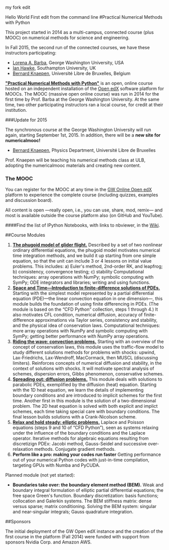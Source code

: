 my fork edit

Hello World
First edit from the command line
#Practical Numerical Methods with Python

This project started in 2014 as a multi-campus, connected course (plus MOOC) on numerical methods for science and engineering. 

In Fall 2015, the second run of the connected courses, we have these instructors participating:
- [Lorena A. Barba](http://lorenabarba.com), George Washington University, USA
- [Ian Hawke](http://www.southampton.ac.uk/maths/about/staff/ih3.page), Southampton University, UK
- [Bernard Knaepen](http://depphys.ulb.ac.be/bknaepen/), Université Libre de Bruxelles, Belgium


[**"Practical Numerical Methods with Python"**](http://openedx.seas.gwu.edu/courses/GW/MAE6286/2014_fall/about) is an open, online course hosted on an independent installation of the [Open edX](http://code.edx.org) software platform for MOOCs.
The MOOC (massive open online course) was run in 2014 for the first time by Prof. Barba at the George Washington University. At the same time, two other participating instructors ran a local course, for credit at their institution. 

###Update for 2015

The synchronous course at the George Washington University will run again, starting September 1st, 2015. In addition, there will be a **new site for numericalmooc!**

- [Bernard Knaepen](http://depphys.ulb.ac.be/bknaepen/), Physics Department, Université Libre de Bruxelles
 
Prof. Knaepen will be teaching his numerical methods class at ULB, adopting the numericalmooc materials and creating new content.

### The MOOC

You can register for the MOOC at any time in the [GW Online Open edX](http://openedx.seas.gwu.edu/) platform to experience the complete course (including quizzes, examples and discussion board). 

All content is open —really open, i.e., you can use, share, mod, remix— and most is available outside the course platform also (on GitHub and YouTube).

####Find the list of IPython Notebooks, with links to nbviewer, in the [Wiki](https://github.com/numerical-mooc/numerical-mooc/wiki).

##Course Modules

1. [**The phugoid model of glider flight.**](https://github.com/numerical-mooc/numerical-mooc/tree/master/lessons/01_phugoid)
Described by a set of two nonlinear ordinary differential equations, the phugoid model motivates numerical time integration methods, and we build it up starting from one simple equation, so that the unit can include 3 or 4 lessons  on initial value problems. This includes: a) Euler's method, 2nd-order RK, and leapfrog; b) consistency, convergence testing; c) stability
Computational techniques: array operations with NumPy; symbolic computing with SymPy; ODE integrators and libraries; writing and using functions.
2. [**Space and Time—Introduction to finite-difference solutions of PDEs.**](https://github.com/numerical-mooc/numerical-mooc/tree/master/lessons/02_spacetime)
Starting with the simplest model represented by a partial differential equation (PDE)—the linear convection equation in one dimension—, this module builds the foundation of using finite differencing in PDEs. (The module is based on the “CFD Python” collection, steps 1 through 4.)  It also motivates CFL condition, numerical diffusion, accuracy of finite-difference approximations via Taylor series, consistency and stability, and the physical idea of conservation laws.
Computational techniques: more array operations with NumPy and symbolic computing with SymPy; getting better performance with NumPy array operations.
3. [**Riding the wave: convection problems.**](https://github.com/numerical-mooc/numerical-mooc/tree/master/lessons/03_wave)
Starting with an overview of the concept of conservation laws, this module uses the traffic-flow model to study different solutions methods for problems with shocks: upwind, Lax-Friedrichs, Lax-Wendroff, MacCormack, then MUSCL (discussing limiters). Reinforces concepts of numerical diffusion and stability, in the context of solutions with shocks.  It will motivate spectral analysis of schemes, dispersion errors, Gibbs phenomenon, conservative schemes.
4. [**Spreading out: diffusion problems.**](https://github.com/numerical-mooc/numerical-mooc/tree/master/lessons/04_spreadout)
This module deals with solutions to parabolic PDEs, exemplified by the diffusion (heat) equation. Starting with the 1D heat equation, we learn the details of implementing boundary conditions and are introduced to implicit schemes for the first time. Another first in this module is the solution of a two-dimensional problem. The 2D heat equation is solved with both explicit and implict schemes, each time taking special care with boundary conditions. The final lesson builds solutions with a Crank-Nicolson scheme. 
5. [**Relax and hold steady: elliptic problems.**](https://github.com/numerical-mooc/numerical-mooc/tree/master/lessons/05_relax)
Laplace and Poisson equations (steps 9 and 10 of “CFD Python”), seen as systems relaxing under the influence of the boundary conditions and the Laplace operator. Iterative methods for algebraic equations resulting from discretizign PDEx: Jacobi method, Gauss-Seidel and successive over-relaxation methods. Conjugate gradient methods.
6. **Perform like a pro: making your codes run faster**
Getting performance out of your numerical Python codes with just-in-time compilation, targeting GPUs with Numba and PyCUDA.

Planned module (not yet started):
- **Boundaries take over: the boundary element method (BEM).**
Weak and boundary integral formulation of elliptic partial differential equations; the free space Green's function. Boundary discretization: basis functions; collocation and Galerkin systems. The BEM stiffness matrix: dense versus sparse;  matrix conditioning. Solving the BEM system: singular and near-singular integrals; Gauss quadrature integration.

##Sponsors

The initial deployment of the GW Open edX instance and the creation of the first course in the platform (Fall 2014) were funded with support from sponsors Nvidia Corp. and Amazon AWS.


